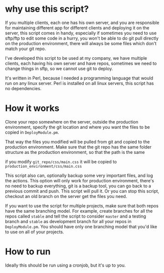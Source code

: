 # why use this script?

If you multiple clients, each one has his own server, and you are responsible for maintaining different app for different clients and deploying it on the server, this script comes in handy, especially if sometimes you need to use sftp/ftp to edit some code in a hurry, you won't be able to do git pull directly on the production environment, there will always be some files which don't match your git repo.

I've developed this script to be used at my company, we have multiple clients, each having his own server and have repos, sometimes we need to change things in sftp, so we cannot use git to deploy.

It's written in Perl, because I needed a programming language that would run on any linux server. Perl is installed on all linux servers, this script has no dependencies. 

# How it works

Clone your repo somewhere on the server, outside the production environment, specify the git location and where you want the files to be copied in `DeployModule.pm`. 

That way the files you modified will be pulled from git and copied to the production environment. Make sure that the git repo has the same folder structure as the production environment, so that the path is the same

if you modify `git_repo/css/main.css` it will be copied to `production_environment/css/main.css` 

This script also can, optionally backup some very important files, and log the actions. This option will only work for production environment, there's no need to backup everything, git is a backup tool, you can go back to a previous commit and push. This script will pull it. Or you can stop this script, checkout an old branch on the server get the files you need.

If you want to use the script for multiple projects, make sure that both repos have the same branching model. For example, create branches for all the repos  called `stable` and tell the script to consider `master` and a testing branch and `stable` as development branch for all your repos in `DeployModule.pm`. You should have only one branching model that you'd like to use on all of your projects.

# How to run

Ideally this should be run using a cronjob, but it's up to you.


